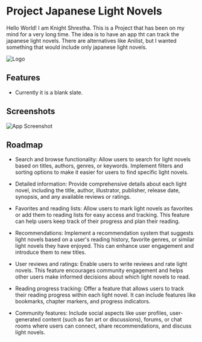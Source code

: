 
# Project Japanese Light Novels

Hello World!
I am Knight Shrestha.
This is a Project that has been on my mind for a very long time. The idea is to have an app tht can track the japanese light novels. There are alternatives like Anilist, but I wanted something that would include only japanese light novels.

![Logo](https://dev-to-uploads.s3.amazonaws.com/uploads/articles/th5xamgrr6se0x5ro4g6.png)

## Features

- Currently it is a blank slate.

## Screenshots

![App Screenshot](https://via.placeholder.com/468x300?text=App+Screenshot+Here)

## Roadmap

- Search and browse functionality: Allow users to search for light novels based on titles, authors, genres, or keywords. Implement filters and sorting options to make it easier for users to find specific light novels.

- Detailed information: Provide comprehensive details about each light novel, including the title, author, illustrator, publisher, release date, synopsis, and any available reviews or ratings.

- Favorites and reading lists: Allow users to mark light novels as favorites or add them to reading lists for easy access and tracking. This feature can help users keep track of their progress and plan their reading.

- Recommendations: Implement a recommendation system that suggests light novels based on a user's reading history, favorite genres, or similar light novels they have enjoyed. This can enhance user engagement and introduce them to new titles.

- User reviews and ratings: Enable users to write reviews and rate light novels. This feature encourages community engagement and helps other users make informed decisions about which light novels to read.

- Reading progress tracking: Offer a feature that allows users to track their reading progress within each light novel. It can include features like bookmarks, chapter markers, and progress indicators.

- Community features: Include social aspects like user profiles, user-generated content (such as fan art or discussions), forums, or chat rooms where users can connect, share recommendations, and discuss light novels.